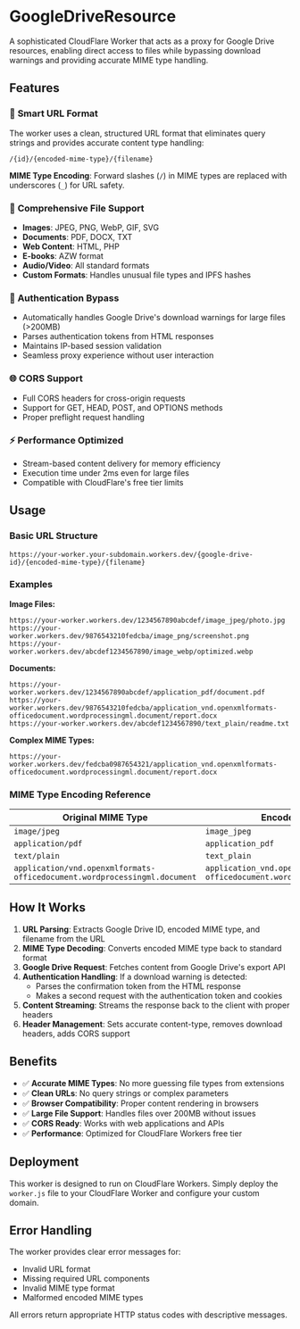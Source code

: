 # GoogleDriveResource

A sophisticated CloudFlare Worker that acts as a proxy for Google Drive resources, enabling direct access to files while bypassing download warnings and providing accurate MIME type handling.

## Features

### 🚀 **Smart URL Format**
The worker uses a clean, structured URL format that eliminates query strings and provides accurate content type handling:

```
/{id}/{encoded-mime-type}/{filename}
```

**MIME Type Encoding**: Forward slashes (`/`) in MIME types are replaced with underscores (`_`) for URL safety.

### 📁 **Comprehensive File Support**
- **Images**: JPEG, PNG, WebP, GIF, SVG
- **Documents**: PDF, DOCX, TXT
- **Web Content**: HTML, PHP
- **E-books**: AZW format
- **Audio/Video**: All standard formats
- **Custom Formats**: Handles unusual file types and IPFS hashes

### 🔐 **Authentication Bypass**
- Automatically handles Google Drive's download warnings for large files (>200MB)
- Parses authentication tokens from HTML responses
- Maintains IP-based session validation
- Seamless proxy experience without user interaction

### 🌐 **CORS Support**
- Full CORS headers for cross-origin requests
- Support for GET, HEAD, POST, and OPTIONS methods
- Proper preflight request handling

### ⚡ **Performance Optimized**
- Stream-based content delivery for memory efficiency
- Execution time under 2ms even for large files
- Compatible with CloudFlare's free tier limits

## Usage

### Basic URL Structure
```
https://your-worker.your-subdomain.workers.dev/{google-drive-id}/{encoded-mime-type}/{filename}
```

### Examples

**Image Files:**
```
https://your-worker.workers.dev/1234567890abcdef/image_jpeg/photo.jpg
https://your-worker.workers.dev/9876543210fedcba/image_png/screenshot.png
https://your-worker.workers.dev/abcdef1234567890/image_webp/optimized.webp
```

**Documents:**
```
https://your-worker.workers.dev/1234567890abcdef/application_pdf/document.pdf
https://your-worker.workers.dev/9876543210fedcba/application_vnd.openxmlformats-officedocument.wordprocessingml.document/report.docx
https://your-worker.workers.dev/abcdef1234567890/text_plain/readme.txt
```

**Complex MIME Types:**
```
https://your-worker.workers.dev/fedcba0987654321/application_vnd.openxmlformats-officedocument.wordprocessingml.document/report.docx
```

### MIME Type Encoding Reference

| Original MIME Type | Encoded Format | Example |
|-------------------|----------------|---------|
| `image/jpeg` | `image_jpeg` | `image_jpeg/photo.jpg` |
| `application/pdf` | `application_pdf` | `application_pdf/document.pdf` |
| `text/plain` | `text_plain` | `text_plain/readme.txt` |
| `application/vnd.openxmlformats-officedocument.wordprocessingml.document` | `application_vnd.openxmlformats-officedocument.wordprocessingml.document` | `application_vnd.openxmlformats-officedocument.wordprocessingml.document/report.docx` |

## How It Works

1. **URL Parsing**: Extracts Google Drive ID, encoded MIME type, and filename from the URL
2. **MIME Type Decoding**: Converts encoded MIME type back to standard format
3. **Google Drive Request**: Fetches content from Google Drive's export API
4. **Authentication Handling**: If a download warning is detected:
   - Parses the confirmation token from the HTML response
   - Makes a second request with the authentication token and cookies
5. **Content Streaming**: Streams the response back to the client with proper headers
6. **Header Management**: Sets accurate content-type, removes download headers, adds CORS support

## Benefits

- ✅ **Accurate MIME Types**: No more guessing file types from extensions
- ✅ **Clean URLs**: No query strings or complex parameters
- ✅ **Browser Compatibility**: Proper content rendering in browsers
- ✅ **Large File Support**: Handles files over 200MB without issues
- ✅ **CORS Ready**: Works with web applications and APIs
- ✅ **Performance**: Optimized for CloudFlare Workers free tier

## Deployment

This worker is designed to run on CloudFlare Workers. Simply deploy the `worker.js` file to your CloudFlare Worker and configure your custom domain.

## Error Handling

The worker provides clear error messages for:
- Invalid URL format
- Missing required URL components
- Invalid MIME type format
- Malformed encoded MIME types

All errors return appropriate HTTP status codes with descriptive messages.
